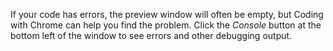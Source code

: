 If your code has errors, the preview window will often be empty, but Coding with Chrome can help you find the problem. Click the *Console* button at the bottom left of the window to see errors and other debugging output.
